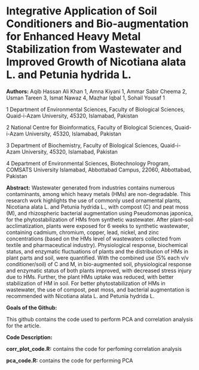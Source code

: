 # Integrative Application of Soil Conditioners and Bio-augmentation for Enhanced Heavy Metal Stabilization from Wastewater and Improved Growth of Nicotiana alata L. and Petunia hydrida L.

**Authors:** Aqib Hassan Ali Khan 1, Amna Kiyani 1, Ammar Sabir Cheema 2, Usman Tareen 3, Ismat Nawaz 4, Mazhar Iqbal 1, Sohail Yousaf 1

1 Department of Environmental Sciences, Faculty of Biological Sciences, Quaid-i-Azam University, 45320, Islamabad, Pakistan

2 National Centre for Bioinformatics, Faculty of Biological Sciences, Quaid-i-Azam University, 45320, Islamabad, Pakistan

3 Department of Biochemistry, Faculty of Biological Sciences, Quaid-i-Azam University, 45320, Islamabad, Pakistan

4 Department of Environmental Sciences, Biotechnology Program, COMSATS University Islamabad, Abbottabad Campus, 22060, Abbottabad, Pakistan

**Abstract:** Wastewater generated from industries contains numerous contaminants, among which heavy metals (HMs) are non-degradable. This research work highlights the use of commonly used ornamental plants, Nicotiana alata L. and Petunia hydrida L., with compost (C) and peat moss (M), and rhizospheric bacterial augmentation using Pseudomonas japonica, for the phytostabilization of HMs from synthetic wastewater. After plant–soil acclimatization, plants were exposed for 6 weeks to synthetic wastewater, containing cadmium, chromium, copper, lead, nickel, and zinc concentrations (based on the HMs level of wastewaters collected from textile and pharmaceutical industry). Physiological response, biochemical status, and enzymatic fluctuations of plants and the distribution of HMs in plant parts and soil, were quantified. With the combined use (5% each v/v conditioner/soil) of C and M, in bio-augmented soil, physiological response and enzymatic status of both plants improved, with decreased stress injury due to HMs. Further, the plant HMs uptake was reduced, with better stabilization of HM in soil. For better phytostabilization of HMs in wastewater, the use of compost, peat moss, and bacterial augmentation is recommended with Nicotiana alata L. and Petunia hydrida L.

**Goals of the Github:**

This github contains the code used to perform PCA and correlation analysis for the article.

**Code Description:**

**corr_plot_code.R:** contains the code for perfoming correlation analysis

**pca_code.R:** contains the code for performing PCA


